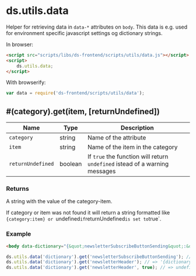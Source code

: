 # ds.utils.data

Helper for retrieving data in `data-*` attributes on `body`. This data is e.g.
used for environment specific javascript settings og dictionary strings.

In browser:

```html
<script src="scripts/libs/ds-frontend/scripts/utils/data.js"></script>
<script>
    ds.utils.data;
</script>
```

With browserify:

```js
var data = require('ds-frontend/scripts/utils/data');
```

## #(category).get(item, [returnUndefined])

| Name | Type | Description |
| --- | --- | --- |
| `category` | string | Name of the attribute |
| `item` | string | Name of the item in the category |
| `returnUndefined` | boolean | If `true` the function will return `undefined` istead of a warning messages |

### Returns

A string with the value of the category-item.

If category or item was not found it will return a string formatted like `{category:item} or `undefined` if `returnUndefined` is set to `true`.

### Example

```html
<body data-dictionary="{&quot;newsletterSubscribeButtonSending&quot;:&quot;Signing up...&quot;}">
```

```js
ds.utils.data('dictionary').get('newsletterSubscribeButtonSending'); // => 'Signing up...'
ds.utils.data('dictionary').get('newsletterHeader'); // => '{dictionary: newsletterHeader}'
ds.utils.data('dictionary').get('newsletterHeader', true); // => undefined
```
